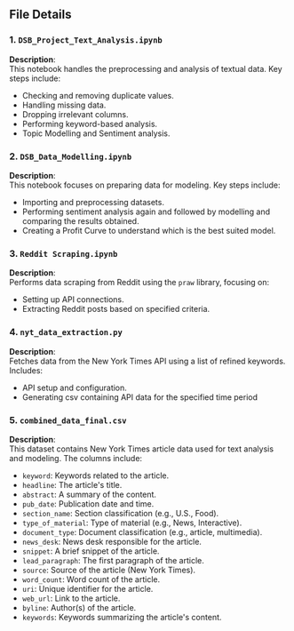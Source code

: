## File Details

### 1. `DSB_Project_Text_Analysis.ipynb`
**Description**:  
This notebook handles the preprocessing and analysis of textual data. Key steps include:
- Checking and removing duplicate values.
- Handling missing data.
- Dropping irrelevant columns.
- Performing keyword-based analysis.
- Topic Modelling and Sentiment analysis.

### 2. `DSB_Data_Modelling.ipynb`
**Description**:  
This notebook focuses on preparing data for modeling. Key steps include:
- Importing and preprocessing datasets.
- Performing sentiment analysis again and followed by modelling and comparing the results obtained.
- Creating a Profit Curve to understand which is the best suited model.

### 3. `Reddit Scraping.ipynb`
**Description**:  
Performs data scraping from Reddit using the `praw` library, focusing on:
- Setting up API connections.
- Extracting Reddit posts based on specified criteria.


### 4. `nyt_data_extraction.py`
**Description**:  
Fetches data from the New York Times API using a list of refined keywords. Includes:
- API setup and configuration.
- Generating csv containing API data for the specified time period

### 5. `combined_data_final.csv`
**Description**:  
This dataset contains New York Times article data used for text analysis and modeling. The columns include:
- `keyword`: Keywords related to the article.
- `headline`: The article's title.
- `abstract`: A summary of the content.
- `pub_date`: Publication date and time.
- `section_name`: Section classification (e.g., U.S., Food).
- `type_of_material`: Type of material (e.g., News, Interactive).
- `document_type`: Document classification (e.g., article, multimedia).
- `news_desk`: News desk responsible for the article.
- `snippet`: A brief snippet of the article.
- `lead_paragraph`: The first paragraph of the article.
- `source`: Source of the article (New York Times).
- `word_count`: Word count of the article.
- `uri`: Unique identifier for the article.
- `web_url`: Link to the article.
- `byline`: Author(s) of the article.
- `keywords`: Keywords summarizing the article's content.



